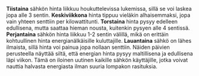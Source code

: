 **Tiistaina** sähkön hinta liikkuu houkuttelevissa lukemissa, sillä se voi laskea jopa alle 3 sentin. **Keskiviikkona** hinta tippuu vieläkin alhaisemmaksi, jopa vain yhteen senttiin per kilowattitunti. **Torstaina** hinta pysyy edelleen edullisena, mutta saattaa hieman nousta, kuitenkin pysyen alle 4 sentissä. **Perjantaina** sähkön hinta liikkuu 1-2 sentin välillä, mikä on erittäin kohtuullinen hinta energianälkäisille kuluttajille. **Lauantaina** sähkö on lähes ilmaista, sillä hinta voi painua jopa nollaan senttiin. Näiden päivien perusteella näyttää siltä, että energian hinta pysyy maltillisena ja edullisena läpi viikon. Tämä on iloinen uutinen kaikille sähkön käyttäjille, jotka voivat nauttia halvasta energiasta ilman suuria lompakon rasituksia.